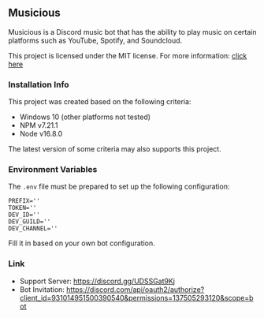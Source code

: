 ## **Musicious**
Musicious is a Discord music bot that has the ability to play music on certain platforms such as YouTube, Spotify, and Soundcloud.

This project is licensed under the MIT license. For more information: [click here](https://github.com/Zlarex/Musicious/blob/main/LICENSE)

### **Installation Info**
This project was created based on the following criteria:
- Windows 10 (other platforms not tested)
- NPM v7.21.1
- Node v16.8.0

The latest version of some criteria may also supports this project.

### **Environment Variables**
The `.env` file must be prepared to set up the following configuration:
```
PREFIX=''
TOKEN=''
DEV_ID=''
DEV_GUILD=''
DEV_CHANNEL=''
```
Fill it in based on your own bot configuration.

### **Link**
- Support Server: https://discord.gg/UDSSGat9Kj
- Bot Invitation: https://discord.com/api/oauth2/authorize?client_id=931014951500390540&permissions=137505293120&scope=bot